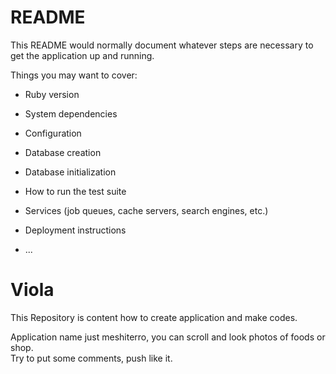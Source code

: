 # README

This README would normally document whatever steps are necessary to get the
application up and running.

Things you may want to cover:

* Ruby version

* System dependencies

* Configuration

* Database creation

* Database initialization

* How to run the test suite

* Services (job queues, cache servers, search engines, etc.)

* Deployment instructions

* ...
# Viola

This Repository is content how to create application and make codes.<br>

Application name just meshiterro, you can scroll and look photos of foods or shop.<br>
Try to put some comments, push like it.<br>
